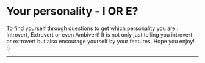 # Your personality - I OR E?

To find yourself through questions to get which personality you are : Introvert, Extrovert or even Ambivert!
It is not only just telling you introvert or extrovert but also encourage yourself by your features.
Hope you enjoy! :)

----

